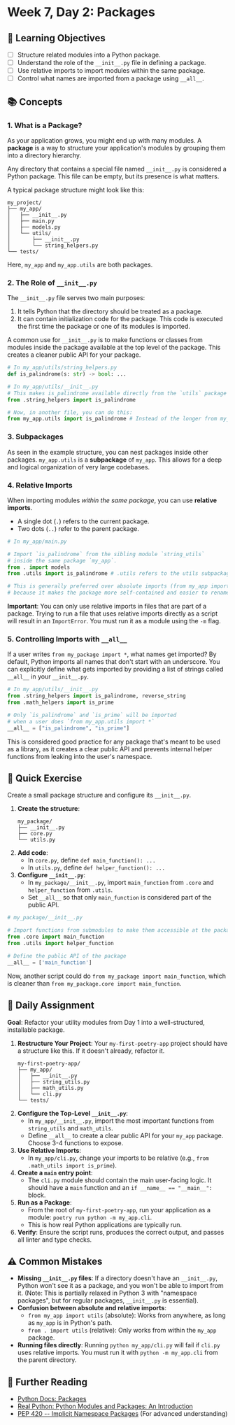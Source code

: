 # Week 7, Day 2: Packages

## 🎯 Learning Objectives
- [ ] Structure related modules into a Python package.
- [ ] Understand the role of the `__init__.py` file in defining a package.
- [ ] Use relative imports to import modules within the same package.
- [ ] Control what names are imported from a package using `__all__`.

## 📚 Concepts

### 1. What is a Package?
As your application grows, you might end up with many modules. A **package** is a way to structure your application's modules by grouping them into a directory hierarchy.

Any directory that contains a special file named `__init__.py` is considered a Python package. This file can be empty, but its presence is what matters.

A typical package structure might look like this:
```
my_project/
├── my_app/
│   ├── __init__.py
│   ├── main.py
│   ├── models.py
│   └── utils/
│       ├── __init__.py
│       └── string_helpers.py
└── tests/
```
Here, `my_app` and `my_app.utils` are both packages.

### 2. The Role of `__init__.py`
The `__init__.py` file serves two main purposes:
1.  It tells Python that the directory should be treated as a package.
2.  It can contain initialization code for the package. This code is executed the first time the package or one of its modules is imported.

A common use for `__init__.py` is to make functions or classes from modules inside the package available at the top level of the package. This creates a cleaner public API for your package.

```python
# In my_app/utils/string_helpers.py
def is_palindrome(s: str) -> bool: ...

# In my_app/utils/__init__.py
# This makes is_palindrome available directly from the `utils` package
from .string_helpers import is_palindrome

# Now, in another file, you can do this:
from my_app.utils import is_palindrome # Instead of the longer from my_app.utils.string_helpers import ...
```

### 3. Subpackages
As seen in the example structure, you can nest packages inside other packages. `my_app.utils` is a **subpackage** of `my_app`. This allows for a deep and logical organization of very large codebases.

### 4. Relative Imports
When importing modules *within the same package*, you can use **relative imports**.
- A single dot (`.`) refers to the current package.
- Two dots (`..`) refer to the parent package.

```python
# In my_app/main.py

# Import `is_palindrome` from the sibling module `string_utils`
# inside the same package `my_app`.
from . import models
from .utils import is_palindrome # .utils refers to the utils subpackage

# This is generally preferred over absolute imports (from my_app import models)
# because it makes the package more self-contained and easier to rename.
```
**Important**: You can only use relative imports in files that are part of a package. Trying to run a file that uses relative imports directly as a script will result in an `ImportError`. You must run it as a module using the `-m` flag.

### 5. Controlling Imports with `__all__`
If a user writes `from my_package import *`, what names get imported? By default, Python imports all names that don't start with an underscore. You can explicitly define what gets imported by providing a list of strings called `__all__` in your `__init__.py`.

```python
# In my_app/utils/__init__.py
from .string_helpers import is_palindrome, reverse_string
from .math_helpers import is_prime

# Only `is_palindrome` and `is_prime` will be imported
# when a user does `from my_app.utils import *`
__all__ = ["is_palindrome", "is_prime"]
```
This is considered good practice for any package that's meant to be used as a library, as it creates a clear public API and prevents internal helper functions from leaking into the user's namespace.

## 🔹 Quick Exercise

Create a small package structure and configure its `__init__.py`.

1.  **Create the structure**:
    ```
    my_package/
    ├── __init__.py
    ├── core.py
    └── utils.py
    ```
2.  **Add code**:
    - In `core.py`, define `def main_function(): ...`
    - In `utils.py`, define `def helper_function(): ...`
3.  **Configure `__init__.py`**:
    - In `my_package/__init__.py`, import `main_function` from `.core` and `helper_function` from `.utils`.
    - Set `__all__` so that only `main_function` is considered part of the public API.

```python
# my_package/__init__.py

# Import functions from submodules to make them accessible at the package level
from .core import main_function
from .utils import helper_function

# Define the public API of the package
__all__ = ['main_function']
```
Now, another script could do `from my_package import main_function`, which is cleaner than `from my_package.core import main_function`.

## 📝 Daily Assignment
**Goal**: Refactor your utility modules from Day 1 into a well-structured, installable package.

1.  **Restructure Your Project**: Your `my-first-poetry-app` project should have a structure like this. If it doesn't already, refactor it.
    ```
    my-first-poetry-app/
    ├── my_app/
    │   ├── __init__.py
    │   ├── string_utils.py
    │   ├── math_utils.py
    │   └── cli.py
    └── tests/
    ```
2.  **Configure the Top-Level `__init__.py`**:
    -   In `my_app/__init__.py`, import the most important functions from `string_utils` and `math_utils`.
    -   Define `__all__` to create a clear public API for your `my_app` package. Choose 3-4 functions to expose.
3.  **Use Relative Imports**:
    -   In `my_app/cli.py`, change your imports to be relative (e.g., `from .math_utils import is_prime`).
4.  **Create a `main` entry point**:
    - The `cli.py` module should contain the main user-facing logic. It should have a `main` function and an `if __name__ == "__main__":` block.
5.  **Run as a Package**:
    -   From the root of `my-first-poetry-app`, run your application as a module: `poetry run python -m my_app.cli`.
    -   This is how real Python applications are typically run.
6.  **Verify**: Ensure the script runs, produces the correct output, and passes all linter and type checks.

## ⚠️ Common Mistakes
- **Missing `__init__.py` files**: If a directory doesn't have an `__init__.py`, Python won't see it as a package, and you won't be able to import from it. (Note: This is partially relaxed in Python 3 with "namespace packages", but for regular packages, `__init__.py` is essential).
- **Confusion between absolute and relative imports**:
  - `from my_app import utils` (absolute): Works from anywhere, as long as `my_app` is in Python's path.
  - `from . import utils` (relative): Only works from within the `my_app` package.
- **Running files directly**: Running `python my_app/cli.py` will fail if `cli.py` uses relative imports. You must run it with `python -m my_app.cli` from the parent directory.

## 📖 Further Reading
- [Python Docs: Packages](https://docs.python.org/3/tutorial/modules.html#packages)
- [Real Python: Python Modules and Packages: An Introduction](https://realpython.com/python-modules-packages/)
- [PEP 420 -- Implicit Namespace Packages](https://peps.python.org/pep-0420/) (For advanced understanding)
